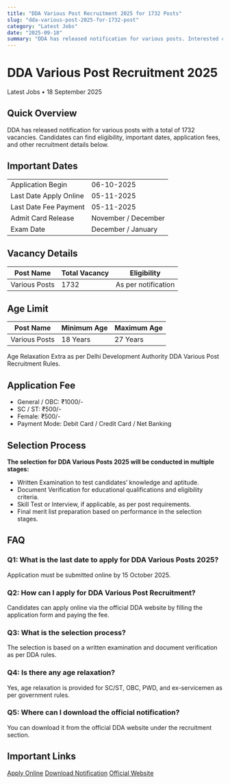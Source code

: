 ```yaml
---
title: "DDA Various Post Recruitment 2025 for 1732 Posts"
slug: "dda-various-post-2025-for-1732-post"
category: "Latest Jobs"
date: "2025-09-18"
summary: "DDA has released notification for various posts. Interested candidates can check eligibility, important dates, application fees, and other details below."
---
```


<h1 class="text-3xl font-bold text-amber-600 mb-4">DDA Various Post Recruitment 2025</h1>

<p class="text-sm text-gray-500 mb-6">
Latest Jobs • 18 September 2025
</p>

<div class="bg-amber-50 dark:bg-gray-800 border-l-4 border-amber-500 p-4 rounded-lg shadow mb-6">
  <h2 class="text-lg font-semibold mb-2">Quick Overview</h2>
  <p class="text-gray-700 dark:text-gray-300 whitespace-pre-line">
    DDA has released notification for various posts with a total of 1732 vacancies. Candidates can find eligibility, important dates, application fees, and other recruitment details below.
  </p>
</div>

<section class="mb-8">
  <div class="bg-white dark:bg-gray-900 shadow rounded-lg overflow-hidden">
    <div class="bg-amber-500 px-4 ">
      <h2 class="text-lg font-semibold text-white py-4">Important Dates</h2>
    </div>
    <div class="p-4">
      <table class="w-full text-sm border">
        <tbody>
          <tr class="border-b hover:bg-gray-50 dark:hover:bg-gray-800"><td class="p-2 font-medium">Application Begin</td><td class="p-2">06-10-2025</td></tr>
          <tr class="border-b hover:bg-gray-50 dark:hover:bg-gray-800"><td class="p-2 font-medium">Last Date Apply Online</td><td class="p-2">05-11-2025</td></tr>
          <tr class="border-b hover:bg-gray-50 dark:hover:bg-gray-800"><td class="p-2 font-medium">Last Date Fee Payment</td><td class="p-2">05-11-2025</td></tr>
          <tr class="border-b hover:bg-gray-50 dark:hover:bg-gray-800"><td class="p-2 font-medium">Admit Card Release</td><td class="p-2">November / December</td></tr>
          <tr class="border-b hover:bg-gray-50 dark:hover:bg-gray-800"><td class="p-2 font-medium">Exam Date</td><td class="p-2">December / January </td></tr>
        </tbody>
      </table>
    </div>
  </div>
</section>

<section class="mb-8">
  <div class="bg-white dark:bg-gray-900 shadow rounded-lg overflow-hidden">
    <div class="bg-amber-500 px-4">
      <h2 class="text-lg font-semibold text-white py-4">Vacancy Details</h2>
    </div>
    <div class="p-4">
      <table class="w-full text-sm border">
        <thead class="bg-amber-100 dark:bg-gray-700">
          <tr><th class="p-2 border">Post Name</th><th class="p-2 border">Total Vacancy</th><th class="p-2 border">Eligibility</th></tr>
        </thead>
        <tbody>
          <tr class="hover:bg-gray-50 dark:hover:bg-gray-800"><td class="p-2 border">Various Posts</td><td class="p-2 border">1732</td><td class="p-2 border">As per notification</td></tr>
        </tbody>
      </table>
    </div>
  </div>
</section>

<section class="mb-8">
  <div class="bg-white dark:bg-gray-900 shadow rounded-lg overflow-hidden">
    <div class="bg-amber-500 px-4">
      <h2 class="text-lg font-semibold text-white py-4">Age Limit</h2>
    </div>
    <div class="p-4">
      <table class="w-full text-sm border">
        <thead class="bg-amber-100 dark:bg-gray-700">
          <tr><th class="p-2 border">Post Name</th><th class="p-2 border">Minimum Age</th><th class="p-2 border">Maximum Age</th></tr>
        </thead>
        <tbody>
          <tr class="hover:bg-gray-50 dark:hover:bg-gray-800"><td class="p-2 border">Various Posts</td><td class="p-2 border">18 Years</td><td class="p-2 border">27 Years</td></tr>
        </tbody>
      </table>
      <p class="mt-4 font-semibold">Age Relaxation Extra as per Delhi Development Authority DDA Various Post Recruitment Rules.</p>
      <!-- <ul class="list-disc pl-6">
        <li>SC / ST: 5 Years</li>
        <li>OBC: 3 Years</li>
        <li>PWD: 10 Years</li>
        <li>Ex-servicemen: As per government rules</li>
      </ul> -->
    </div>
  </div>
</section>

<section class="mb-8">
  <div class="bg-white dark:bg-gray-900 shadow rounded-lg overflow-hidden">
    <div class="bg-amber-500 px-4">
      <h2 class="text-lg font-semibold text-white py-4">Application Fee</h2>
    </div>
    <div class="p-4">
      <ul class="list-disc pl-6">
        <li>General / OBC: ₹1000/-</li>
        <li>SC / ST: ₹500/-</li>
        <li>Female: ₹500/-</li>
        <li>Payment Mode: Debit Card / Credit Card / Net Banking</li>
      </ul>
    </div>
  </div>
</section>

<section class="mb-8">
<div class="bg-white dark:bg-gray-900 shadow rounded-lg overflow-hidden">
<div class="bg-amber-500 px-4">
<h2 class="text-lg font-semibold text-white py-4">Selection Process</h2>
</div>
<div class="p-4 text-gray-700 dark:text-gray-300 whitespace-pre-line">
<strong>The selection for DDA Various Posts 2025 will be conducted in multiple stages:</strong>
<ul class="list-disc pl-6 mt-2">
<li>Written Examination to test candidates’ knowledge and aptitude.</li>
<li>Document Verification for educational qualifications and eligibility criteria.</li>
<li>Skill Test or Interview, if applicable, as per post requirements.</li>
<li>Final merit list preparation based on performance in the selection stages.</li>
</ul>
</div>
</div>
</section>
<section class="mb-8">
<div class="bg-white dark:bg-gray-900 shadow rounded-lg overflow-hidden">
<div class="bg-amber-500 px-4">
<h2 class="text-lg font-semibold text-white py-4">FAQ</h2>
</div>
<div class="p-4 space-y-4 text-gray-700 dark:text-gray-300">
<div>
<h3 class="font-semibold">Q1: What is the last date to apply for DDA Various Posts 2025?</h3>
<p>Application must be submitted online by 15 October 2025.</p>
</div>
<div>
<h3 class="font-semibold">Q2: How can I apply for DDA Various Post Recruitment?</h3>
<p>Candidates can apply online via the official DDA website by filling the application form and paying the fee.</p>
</div>
<div>
<h3 class="font-semibold">Q3: What is the selection process?</h3>
<p>The selection is based on a written examination and document verification as per DDA rules.</p>
</div>
<div>
<h3 class="font-semibold">Q4: Is there any age relaxation?</h3>
<p>Yes, age relaxation is provided for SC/ST, OBC, PWD, and ex-servicemen as per government rules.</p>
</div>
<div>
<h3 class="font-semibold">Q5: Where can I download the official notification?</h3>
<p>You can download it from the official DDA website under the recruitment section.</p>
</div>
</div>
</div>
</section>

<section class="mb-8">
  <div class="bg-white dark:bg-gray-900 shadow rounded-lg overflow-hidden">
    <div class="bg-amber-500 px-4">
      <h2 class="text-lg font-semibold text-white py-4">Important Links</h2>
    </div>
    <div class="p-4 space-y-3">
      <a href="https://dda.gov.in/apply" class="block text-center px-4 py-2 rounded font-medium shadow bg-green-600 text-white hover:opacity-90 transition" target="_blank">Apply Online</a>
      <a href="chrome-extension://efaidnbmnnnibpcajpcglclefindmkaj/https://dda.gov.in/sites/default/files/latest_jobs/dda_final_notification_dr_2025_dated_26_sep_2025.pdf" class="block text-center px-4 py-2 rounded font-medium shadow bg-red-600 text-white hover:opacity-90 transition" target="_blank">Download Notification</a>
      <a href="https://dda.gov.in" class="block text-center px-4 py-2 rounded font-medium shadow bg-blue-600 text-white hover:opacity-90 transition" target="_blank">Official Website</a>
    </div>
  </div>
</section>